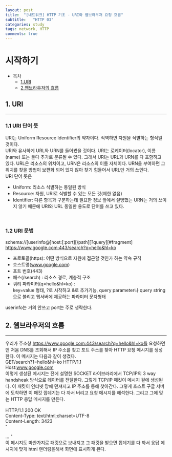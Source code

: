 ```yaml
---
layout: post
title:  "[네트워크] HTTP 기초 - URI와 웹브라우저 요청 흐름"
subtitle:   "HTTP 03"
categories: study
tags: network, HTTP
comments: true
---
```


# 시작하기

- 목차
    - [1.URI](#1.URI)
    - [2.웹브라우저의 흐름](#2.웹브라우저흐름)


## 1. URI
---
### 1.1 URI 단어 뜻

URI는 Uniform Resource Identifier의 약자이다. 직역하면 자원을 식별하는 형식일 것이다.<br>
URI와 유사하게 URL와 URN를 들어봤을 것이다. URI는 로케이터(locator), 이름(name) 또는 둘다 추가로 분류될 수 있다. 그래서 URI는 URL과 URN를 다 포함하고 있다. URL은 리소스의 위치이고, URN은 리소스의 이름 자체이다. URN을 부여하면 그 위치를 찾을 방법이 보편화 되어 있지 않아 찾기 힘들어서 URL만 거의 쓰인다.<br>
URI 단어 뜻은 
- Uniform: 리소스 식별하는 통일된 방식
- Resource: 자원, URI로 식별할 수 있는 모든 것(제한 없음)
- Identifier: 다른 항목과 구분하는데 필요한 정보
앞에서 설명했는 URN는 거의 쓰이지 않기 때문에 URI와 URL 동일한 용도로 단어를 쓰고 있다.<br>
<br>

### 1.2 URI 문법

schema://[userinfo@]host:[:port][/path][?query][#fragment]
https://www.google.com:443/search?q=hello&hl=ko

- 프로토콜(https): 어떤 방식으로 자원에 접근할 것인가 하는 약속 규칙
- 호스트명(www.google.com)
- 포트 번호(443)
- 패스(/search) : 리소스 경로, 계층적 구조
- 쿼리 파라미터(q=hello&hl=ko) : <br>
key=value 형태, ?로 시작하고 &로 추가기능, query parameter나 query string으로 불리고 웹서버에 제공하는 파라미터 문자형태

userinfo는 거의 안쓰고 port는 주로 생략한다.

## 2. 웹브라우저의 흐름
---
우리가 주소창 https://www.google.com:443/search?q=hello&hl=ko를 요청하면 맨 처음 DNS를 조회해서 IP 주소를 찾고 포트 주소를 찾아 HTTP 요청 메시지를 생성한다. 이 메시지는 다음과 같이 생겼다.
<br>
GET/search?1=hello&hl=ko HTTP/1.1<br>
Host:www.google.com
<br>
이렇게 생성된 메시지는 전에 설명한 SOCKET 라이브러리에서 TCP/IP의 3 way handsheak 방식으로 데이터를 전달한다. 그렇게 TCP/IP 패킷이 메시지 겉에 생성된다. 이 패킷이 인터넷 망에 던져지고 IP 주소를 통해 찾아간다. 그렇게 호스트 구글 서버에 도착하면 이 패킷 껍데기는 다 까서 버리고 요청 메시지를 해석한다. 그리고 그에 맞는 HTTP 응답 메시지를 만든다.<br>
<br>
HTTP/1.1 200 OK<br>
Content-Type: text/html;charset=UTF-8<br>
Content-Length: 3423<br>
"<html>
<body>...</body>
</html>"</br>
이 메시지도 마찬가지로 패킷으로 보내지고 그 패킷을 받으면 껍데기를 다 까서 응답 메시지에 맞게 html 렌더링을해서 화면에 표시하게 된다.